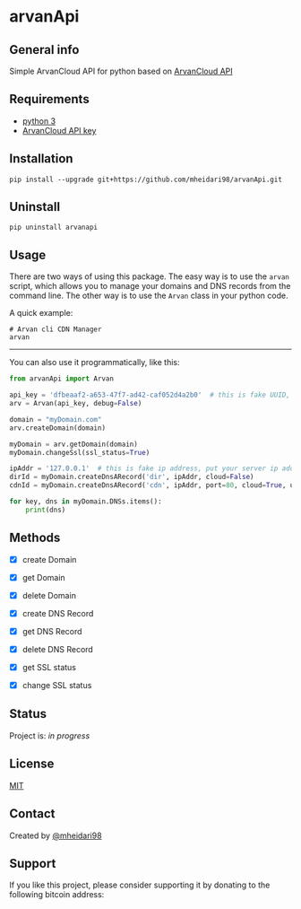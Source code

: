 # arvanApi

## General info
Simple ArvanCloud API for python based on [ArvanCloud API](https://www.arvancloud.ir/docs/api/cdn/4.0)

## Requirements
- [python 3](https://www.python.org/downloads)
- [ArvanCloud API key](https://panel.arvancloud.ir/profile/machine-user)

## Installation
  ```console
  pip install --upgrade git+https://github.com/mheidari98/arvanApi.git
  ```

## Uninstall
  ```console
  pip uninstall arvanapi
  ```


## Usage
There are two ways of using this package. The easy way is to use the `arvan` script, which allows you to manage your domains and DNS records from the command line. The other way is to use the `Arvan` class in your python code.

A quick example:
```console
# Arvan cli CDN Manager
arvan
```
---

You can also use it programmatically, like this:
```python
from arvanApi import Arvan

api_key = 'dfbeaaf2-a653-47f7-ad42-caf052d4a2b0'  # this is fake UUID, put your api key here
arv = Arvan(api_key, debug=False)

domain = "myDomain.com"
arv.createDomain(domain)

myDomain = arv.getDomain(domain)
myDomain.changeSsl(ssl_status=True)

ipAddr = '127.0.0.1'  # this is fake ip address, put your server ip address here
dirId = myDomain.createDnsARecord('dir', ipAddr, cloud=False)
cdnId = myDomain.createDnsARecord('cdn', ipAddr, port=80, cloud=True, upstream_https='http')

for key, dns in myDomain.DNSs.items():
    print(dns)
```

## Methods
- [x] create Domain
- [x] get Domain
- [x] delete Domain
- [x] create DNS Record
- [x] get DNS Record
- [x] delete DNS Record
- [x] get SSL status
- [x] change SSL status


## Status
Project is: _in progress_

## License
[MIT](https://choosealicense.com/licenses/mit)

## Contact
Created by [@mheidari98](https://github.com/mheidari98)

## Support
If you like this project, please consider supporting it by donating to the following bitcoin address:




